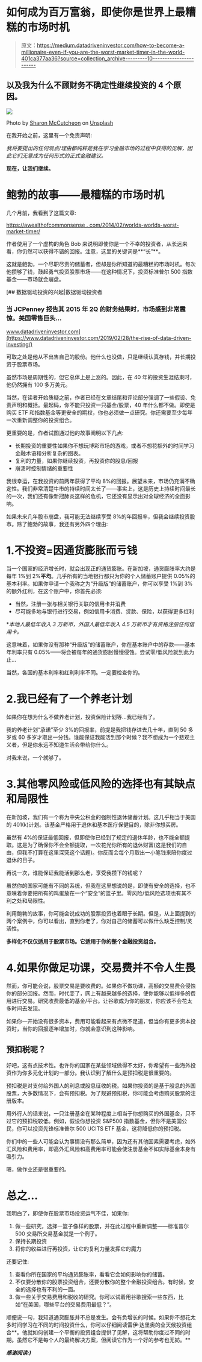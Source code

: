 # 如何成为百万富翁，即使你是世界上最糟糕的市场时机

> 原文：<https://medium.datadriveninvestor.com/how-to-become-a-millionaire-even-if-you-are-the-worst-market-timer-in-the-world-401ca377aa36?source=collection_archive---------10----------------------->

## 以及我为什么不顾财务不确定性继续投资的 4 个原因。

![](img/0fb186d4d202105d28247d1a4edb0391.png)

Photo by [Sharon McCutcheon](https://unsplash.com/@sharonmccutcheon?utm_source=unsplash&utm_medium=referral&utm_content=creditCopyText) on [Unsplash](https://unsplash.com/s/photos/money?utm_source=unsplash&utm_medium=referral&utm_content=creditCopyText)

在我开始之前，这里有一个免责声明:

*我将要提出的任何观点/理由都纯粹是我在学习金融市场的过程中获得的见解，因此它们无意成为任何形式的正式金融建议。*

**现在，让我们继续。**

# 鲍勃的故事——最糟糕的市场时机

几个月前，我看到了这篇文章:

[https://awealthofcommonsense . com/2014/02/worlds-worlds-worst-market-timer/](https://awealthofcommonsense.com/2014/02/worlds-worst-market-timer/)

作者使用了一个虚构的角色 Bob 来说明即使你是一个不幸的投资者，从长远来看，你仍然可以获得不错的回报。注意，这里的关键词是**“长”**。

这就是鲍勃，一个尽职尽责的储蓄者，但却是你所知道的最糟糕的市场时机。每次他攒够了钱，鼓起勇气投资股票市场——在这种情况下，投资标准普尔 500 指数基金——市场就会崩盘。

[](https://www.datadriveninvestor.com/2019/02/28/the-rise-of-data-driven-investing/) [## 数据驱动投资的兴起|数据驱动投资者

### 当 JCPenney 报告其 2015 年 2Q 的财务结果时，市场感到非常震惊。美国零售巨头…

www.datadriveninvestor.com](https://www.datadriveninvestor.com/2019/02/28/the-rise-of-data-driven-investing/) 

可取之处是他从不出售自己的股份。他什么也没做，只是继续认真存钱，并长期投资于股票市场。

虽然市场是周期性的，但它总体上是上涨的。因此，在 40 年的投资生涯结束时，他仍然拥有 100 多万美元。

当然，在读者开始质疑之前，作者已经在文章结尾和评论部分强调了一些假设、免责声明和概括。最起码，你不能只投资一只基金/股票，40 年什么都不做。即使是购买 ETF 和指数基金等更安全的期权，你也必须做一点研究。你还需要至少每年一次重新调整你的投资组合。

更重要的是，作者试图通过他的故事阐明以下几点:

*   长期投资的重要性如果你不想玩博彩市场的游戏，或者不想花额外的时间学习金融术语和分析复杂的图表。
*   复利的力量，如果你继续投资，再投资你的股息/回报
*   崩溃时控制情绪的重要性

我很幸运，在我投资的前两年获得了平均 8%的回报。展望未来，市场仍充满不确定性。我们非常清楚牛市的持续时间太长了——事实上，这是历史上持续时间最长的一次，我们还有像新冠肺炎这样的危机，它还没有显示出对全球经济的全面影响。

如果未来几年股市崩盘，我可能无法继续享受 8%的年回报率，但我会继续投资股市。除了鲍勃的故事，我还有另外四个理由:

# 1.不投资=因通货膨胀而亏钱

当一个国家的经济增长时，就会出现正的通货膨胀。在新加坡，通货膨胀率大约是每年 1%到 2%**平均**。几乎所有的当地银行都只为你的个人储蓄账户提供 0.05%的基本利率。如果你申请一个我称之为“升级版”的储蓄账户，你可以享受 1%到 3%的额外红利，在这个账户中，你首先必须:

*   当然，注册一张与相关银行关联的信用卡并消费
*   尽可能多地与银行进行交易，例如信用卡消费、贷款、保险，以获得更多红利

**本地人最低年收入 3 万新币，外国人最低年收入 4.5 万新币才有资格注册任何信用卡。*

这意味着，如果你没有那种“升级版”的储蓄账户，你在基本账户中的存款——基本年利率只有 0.05%——将会被每年的通货膨胀慢慢侵蚀。尝试零/低风险就到此为止…

当然，各国的基本利率和红利利率不同。一定要检查你的。

# 2.我已经有了一个养老计划

如果你在想为什么不做养老计划，投资保险计划等…我已经有了。

我的养老计划“承诺”至少 3%的回报率，前提是我把钱存进去几十年，直到 50 多岁或 60 多岁才取出一分钱。谁能保证我能活到那个时候？我不想成为一个悲观主义者，但是你永远不知道生活会带给你什么。

对我来说，一个就够了。

# 3.其他零风险或低风险的选择也有其缺点和局限性

在新加坡，我们有一个称为中央公积金的强制性退休储蓄计划。这几乎相当于美国的 401(k)计划。该基金严格用于退休和基本医疗保健目的，除非你想买房。

虽然有 4%的保证最低回报，但即使你已经到了规定的退休年龄，也不能全额提取。这是为了确保你不会全额提取，一次花光你所有的退休财富(这是我们的自由，但我不打算在这里深究这个话题)。你反而会每个月取出一小笔钱来陪你度过退休的日子。

再说一次，谁能保证我能活到那么老，享受我攒下的钱呢？

虽然你的国家可能有不同的系统，但我在这里想说的是，即使有安全的选择，也不意味着你要把所有的鸡蛋放在一个“安全”的篮子里。零风险/低风险选项也有其不利之处和局限性。

利用鲍勃的故事，你可能会说成功的股票投资也着眼于长期。但是，从上面提到的两个案例中，你可以看出，直到你老了，你对自己的储蓄可以做什么缺乏控制/灵活性。

**多样化不仅仅适用于股票市场。它适用于你的整个金融投资组合。**

# 4.如果你做足功课，交易费并不令人生畏

然而，你可能会说，股票交易是要收费的。如果你不做功课，高额的交易费会侵蚀你的部分回报。然而，时代变了，网上有越来越多的选择，使你能够以低得多的费用进行交易。研究收费最低的基金/平台。让谷歌成为你的朋友，你应该不会花太多时间去发现。

如果你一开始没有很多资本，费用可能看起来有点微不足道，但当你有更多资本投资时，当你的回报逐年增加时，你就会意识到这种影响。

## 预扣税呢？

好吧，这有点技术性。也许你的国家在某些领域做得不太好，你希望有一些海外投资作为你多元化计划的一部分。我认识到了解什么是预扣税是很重要的。

预扣税是对支付给外国人的利息或股息征收的税。如果你投资的是基于股息的外国股票，大多数情况下，会有预扣税。为了规避预扣税，你可能会考虑购买股票的注册版本。

用外行人的话来说，一只注册基金在某种程度上相当于你想购买的外国基金，只不过它的预扣税较低。例如，假设你想投资 S&P500 指数基金，但你不是美国公民，你可以投资先锋标准普尔 500 UCITS ETF 基金，这将降低你的预扣税。

你们中的一些人可能会认为事情没有那么简单，因为还有其他因素需要考虑，如外汇风险和费用率，即高外汇风险和高费用率可能会使注册基金不如实际基金本身有吸引力。

嗯，做作业还是很重要的。

# 总之…

我明白了，即使你在股票市场投资运气不佳，如果你:

1.  做一些研究，选择一篮子像样的股票，并在此过程中重新调整——标准普尔 500 交易所交易基金就是一个例子。
2.  保持长期投资
3.  将你的收益进行再投资，让它的复利力量发挥它的魔力

还要记住:

1.  查看你所在国家的平均通货膨胀率，看看它会如何影响你的储蓄。
2.  不仅要分散你的股票投资组合，还要分散你的整个金融投资组合。有时候，安全的选择也有不利的一面。
3.  做一些关于交易费用和税收的研究。你可以试着用谷歌搜索一些东西，比如“在美国，哪些平台的交易费用最低？”。

顺便说一句，我知道通货膨胀并不总是发生。会有负增长的时候。如果你不想花太多时间学习在不同的时间投资什么，你可以仔细阅读雷伊·达里奥的全天候投资组合**。他就如何创建一个平衡的投资组合提供了见解，这将帮助你度过不同的时期。虽然它不是每个人的最终解决方案，但阅读它作为一个好的参考也无妨。**

***感谢阅读:)***